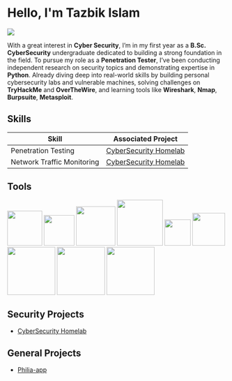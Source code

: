 # Hello, I'm Tazbik Islam
<a href="https://www.linkedin.com/in/tazbik-islam/" target="_blank"><img src="https://img.shields.io/badge/-LinkedIn-0072b1?&style=for-the-badge&logo=linkedin&logoColor=white" /></a>

With a great interest in <b>Cyber Security</b>, I’m in my first year as a <b>B.Sc. CyberSecurity</b> undergraduate dedicated to building a strong foundation in the field. To pursue my role as a <b>Penetration Tester</b>, I’ve been conducting independent research on security topics and demonstrating expertise in <b>Python</b>. Already diving deep into real-world skills by building personal cybersecurity labs and vulnerable machines, solving challenges on <b>TryHackMe</b> and <b>OverTheWire</b>, and learning tools like <b>Wireshark</b>, <b>Nmap</b>, <b>Burpsuite</b>, <b>Metasploit</b>.

## Skills

| Skill                                         | Associated Project         |
|-----------------------------------------------|----------------------------|
| Penetration Testing       | <a href="https://medium.com/@tazbikislam.work/cybersecurity-home-lab-for-penetration-testing-e8fdd4292670">CyberSecurity Homelab</a>|
| Network Traffic Monitoring | <a href="https://medium.com/@tazbikislam.work/cybersecurity-home-lab-for-penetration-testing-e8fdd4292670">CyberSecurity Homelab</a>|

## Tools

<div>
    <img src="https://img.shields.io/badge/HTML-%23E34F26.svg?logo=html5&logoColor=white" width="80px"/>
    <img src="https://img.shields.io/badge/CSS-639?logo=css&logoColor=fff" width="70px"/>
    <img src="https://img.shields.io/badge/Python-3776AB?logo=python&logoColor=fff" width="90px"/>
    <img src="https://img.shields.io/badge/Kali%20Linux-557C94?logo=kalilinux&logoColor=fff" width="105px"/>
    <img src="https://img.shields.io/badge/Nmap-004E8C?logo=nmap&logoColor=fff" width="60px"/>
    <img src="https://img.shields.io/badge/Bash-4EAA25?logo=gnubash&logoColor=fff" width="75px"/>
    <img src="https://img.shields.io/badge/Wireshark-1679A7?logo=wireshark&logoColor=fff" width="110px"/>
    <img src="https://img.shields.io/badge/Metasploit-FF6600?logo=metasploit&logoColor=fff" width="110px"/>
    <img src="https://img.shields.io/badge/Burp%20Suite-EE7623?logo=portswigger&logoColor=fff" width="110px"/>
</div>


## Security Projects
- <a href="https://medium.com/@tazbikislam.work/cybersecurity-home-lab-for-penetration-testing-e8fdd4292670">CyberSecurity Homelab</a>

## General Projects
- <a href="https://github.com/tazbikislam/Philia-app">Philia-app</a>
